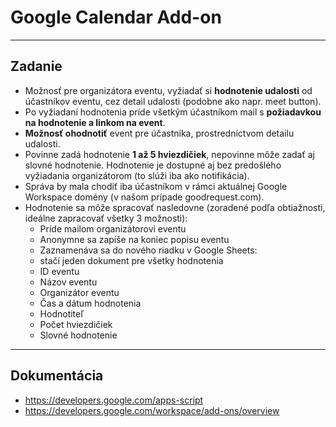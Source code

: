 # Google Calendar Add-on #
---

## Zadanie
- Možnosť pre organizátora eventu, vyžiadať si **hodnotenie udalosti** od účastníkov eventu, cez detail udalosti (podobne ako napr. meet button).
- Po vyžiadaní hodnotenia príde všetkým účastníkom mail s **požiadavkou na hodnotenie a linkom na event**.
- **Možnosť ohodnotiť** event pre účastníka, prostredníctvom detailu udalosti.
- Povinne zadá hodnotenie **1 až 5 hviezdičiek**, nepovinne môže zadať aj slovné hodnotenie. Hodnotenie je dostupné aj bez predošlého vyžiadania organizátorom (to slúži iba ako notifikácia).
- Správa by mala chodiť iba účastníkom v rámci aktuálnej Google Workspace domény (v našom prípade goodrequest.com).
- Hodnotenie sa môže spracovať nasledovne (zoradené podľa obtiažnosti, ideálne zapracovať všetky 3 možnosti):
    - Príde mailom organizátorovi eventu
    - Anonymne sa zapíše na koniec popisu eventu
    - Zaznamenáva sa do nového riadku v Google Sheets:
    - stačí jeden dokument pre všetky hodnotenia
    - ID eventu
    - Názov eventu
    - Organizátor eventu
    - Čas a dátum hodnotenia
    - Hodnotiteľ
    - Počet hviezdičiek
    - Slovné hodnotenie
---
## Dokumentácia
- https://developers.google.com/apps-script
- https://developers.google.com/workspace/add-ons/overview
